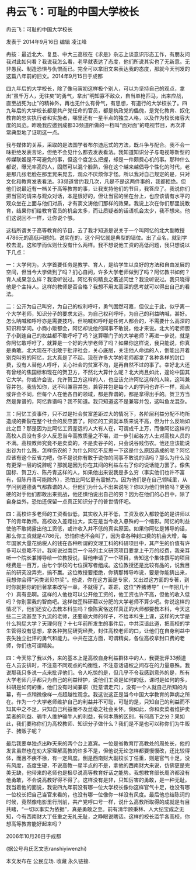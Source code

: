 # 冉云飞：可耻的中国大学校长

冉云飞：可耻的中国大学校长

发表于 2014年9月16日 编辑 凌江峰

  冉按：最近北大、复旦、中大三高校在《求是》杂志上谈意识形态工作，有朋友问我对此如何看？我说我怎么看，老早就表达了态度，他们所说其实也了无新意。无非愚民、制造恐惧与仇恨而已。完全可以拿旧文来表达我的态度，那就今天刊发的这篇八年前的旧文。2014年9月15日于成都

  四九年后的大学校长，除了像马寅初这样极个别人，可以为坚持自己的观点，拿出“虽千万人，无往矣”的勇气，拿出“明知寡不敌众，自当单枪匹马，出来应战，直至战死为止”的精神外，再也无什么有骨气，有思想，有道行的大学校长了。四九年后的大学校长都是共产党任命的官员，都是执政党的儡傀，是党化教育、奴化教育的忠实执行者和实施者，哪里还有一星半点的独立人格，以及作为校长雍容大度的风范。昨晚我应邀到成都33频道所做的一档叫“面对面”的电视节目，再次非常典型地了证明这一点。

我与媒体的关系，采取的是法国学者布尔迪厄式的方法，既斗争与配合。我不会一味拒绝发表言论，但绝不会见什么都去发表看法。我知道知识分子与电视等新型的传媒联姻是不可避免的事，但这个度怎么把握，却是一件颇费心机的事。那种什么都说，曝光率高的人，固然可以混个脸熟，但在这个越来越倡导个性化的时代，老是那几张老脸在那里晃来晃去，观众不厌烦你才怪。所以我对自己规定的是，只对文化和教育发表看法。33频道曾约我几次，凡是不是这两件事的，我都拒绝。但他们说最近有一档关于高等教育的事，让我支持他们的节目，我答应了。我说你们把当官的请来与观众对话，本是很好的，但让当官的坐在台上，也应该请有水平的观众坐在上面与他们对质，才有窦文涛他们那样的效果。我说上次在你们那里说教育，结果你们给教育官员的机会太多，而让质疑者的话语机会太少，我不想来。他们这说回不一样，让你说个够。

这档所谓关于高等教育的节目，去了我才知道是说关于一个叫阿忆的北大副教授4786元的高低问题的。说实在的，这个阿忆就是典型的错位。出了点名，就到学校去混，这和学而优则仕没有什么两样。我不想说他工资的高低问题，我只想说以下几点：

一：大学何为。大学首要任务是教学、育人，是给学生以良好的方法和自由发展的空间，但当今大学做到了吗？扪心自问，许多大学老师做到了吗？阿忆教书如何？育人成果怎么样？我没听说过。阿忆有何精良之著述问世？我没听说过。我只晓得他是个主持人。这样的教师是否合格？我想不用太高深的思考就可以得出自己的看法。

二：公开为自己叫穷，为自己的权利呼吁，勇气固然可嘉，但仅止于此，似乎离一个大学老师，知识分子的要求太远。为自己权利呼吁，为自己的利益呐喊，甚好。怎么呐喊和呼吁亦是需要技巧，但呐喊和呼吁是任何人都会的，不需要什么高深的知识和学问。小商小贩都会，阿忆却说他的同事不敢说，他才来说。北大的老师胆子小到连自己的权益都不敢呼吁了吗？这算哪门子的大学老师？再进一步说，就是你阿忆敢呼吁了，就算是一个好的大学老师了吗？如果你这样说，我只能说，你真是勇敢。北大现在不出敢于批评社会，关心底层，关注他人命运的人，倒能出开着别克叫穷的阿忆，北大真是了不起。现在许多大学的老师都拿了各种各样的封口费，没有人替他人呼吁，关心社会的贫富不均，是再自然不过的事了。幸好北大还有曾经的焦国标和现在的贺卫方，不然北大算什么呢？北大尚且如此，遑论中国其它大学。你或许会说，允许贺卫方这样的人，也应该允许阿忆这样的人嘛，这叫兼容并包。我告知你，这不叫兼容并包，兼容并包是每个人的学问也许不一样，观点或许会不同，但每个人在他各自的领域，都是靠谱的，都是拿得出手的。贺卫方当然是靠谱的，阿忆靠谱吗？我不知道。我只知道这不是兼容并包，这叫鱼龙混杂。

三：阿忆工资事件，只不过是社会贫富差距过大的情况下，各阶层利益分配不均所造成的撕裂在整个社会的反应罢了。阿忆的工资就本质来说不高，但为什么反响如此之巨？那是因为比阿忆工资差远的人大有人在，可谓成千上万，而像阿忆这样的高校人员没有多少人反思当今高教质量之不堪，进一步引起各方人士对高校人员的不满。高校教师究竟不是卖菜的，不是卖谷子的，只会说谷贱伤农。他还应该能说出谷为什么贱，怎样伤农的？为什么阿忆不反思一下这是什么原因造成的呢？阿忆应该有这个反省力吧，你不是说你有敢于说你的同事不敢说的话吗？那么为什么没有更深一层的说辞呢？那就是因为你在其间的利益左右了你的说话能力罢了。像焦国标、贺卫方、陈丹青这样的人，如果他出来说我是多么穷（事实他们也许不富有，但陈丹青可能除外），恐怕比阿忆更有震撼力。因为他们是在自己领域里，从学问到道德勇气都靠谱的人。但他们为什么不出来说呢？你以为他们惧怕吗？更强硬的对手他们都敢出来挑战，他还惧怕说出自己的穷？因为在他们的心目中，除了自身益外，恐怕还保留一点真正知识分子的普世情怀吧。

四：高校许多老师的工资看似低，其实收入并不低，工资及收入都较低的是讲师以下的青年教师。高校收入差距拉大，实在是当今收入悬殊的一个缩影。阿忆的利益使他不敢揭露出他工资低，或许收入并不低的真实原因。如果你阿忆是博导的话，那么你工资就是4786元，恐怕你也不会叫了，因为拿各种封口费的机会大增，每年国家大量花纳税人的钱在各种所谓的文理工科的科研项目中，其产生的价值有许多可以忽略不计。我听说过南京一个马列主义研究项目要拿上千万的经费，我亲耳听一个院长兼博导给一位教授说，替他申请了一个项目，告知这个集体撰写的项目经费是一百万，由七个学校的七位撰写者组成。这位教授还是比较有品的，说我目前的研究没弄完，搞不赢。这位教授要拒绝，你猜那博导咋说，要是你能猜出来，我想你会得“另类诺贝尔奖”。他说，你在这方面是专家，又出过这方面的专著，到时你就把你的旧著拿来改写一章，不就得了。乖乖，这位“养猪博导”（一年招几十个）真有品啊。这样的人他也可以公开他工资的，他工资也许不高，但他的收入低吗？你别蒙我的智商吧。这样做歪科研藉以分肥的大学老师不算少吧。你说这样的情况下，他们还安心去教本科生吗？像陈寅恪这样真正的大师都要教本科，今天这些二三流甚至下九流的老师，还要崩大师的样子，不给本科生上课，这样的大学是什么狗屁大学？天理何在？十七年前所发生的事件后，中共深谙此道，把高校的学生管得没有思想，拿各种狗屁研究经费，封住高校老师的口，让他们在自身利益中丧失独立批评的勇气和能力。中共在这方面，可谓精矣，各位高校拿封口费的老师，你们也可谓精矣。

四：今天除了我以外，来的基本上是高校自身利益群体中的人，我要批评33频道在人员安排时，不注意不同观点的均衡性，不注意话语权之间存在的力量悬殊。我说那我只多说一点来批评他们。令人吃惊的是，但几乎不令我感到意外的是，所有大学老师几乎都只为自己的利益辩护，说他们工资是如何的低，课时是如何的多，科研是如何的重，他们没有时间兼职（贬意谓走穴），没有一个人就自己所知的内幕，有一点稍微像样一点超越性观念。我这说这正是当今中国大学教育的弊病之所在。作为一个大学老师维护自己的利益并不可耻，可耻的是，只知自己的利益而不知其中之不足，只知自己利益而不及丝毫之社会关怀。倘如此，你和卖菜者维护卖菜者的利益、骟牛人维护骟牛人的利益，有何本质的区别，有何高下之分？果如此，我们要称你们为高校教师、知识分子做什么？我们是不是也可以称你们为牛贩子、猪贩子呢？

最后我要单独点出昨天来的两个台上嘉宾。一位是省教育厅高教处的周处长，他的发言虽然也在劝大家理解高教的许多不是，但他说无论怎样都要慢慢改，还比较得体，而且不疾不徐，有一定风度。倒是西南财大副校长丁任重，则是官气十足，没有风度，态度生硬，不说高教一星半点的不是，拿他的西南财大来说，仿佛更是完美无缺，他带来的老师也是极尽说高等教育好话之能势。我想教育部长周济都没有他勇敢，不会说高教好得不得了。这样没有是非，只知厉害的勇敢，是一种无耻。我当着他的面说，我说四九年前没有哪一位大学校长像你这样官气十足，也没有哪一位校长把自己当官来看的，也没有哪一位像你一样没有风度。最后他总结陈词的时候，竟然像电影里行刑前，共产党呼口号一样，说什么高教所取得的成就是有目共睹，“一切以事实为依据”，真是勇敢之至。前有清华顾秉林、人大纪宝成之无知，今有西南财大丁任重之无礼无耻，之睁眼说瞎话。这样的校长滥竽各高校，你想高等教育能好起来吗？

  2006年10月26日于成都

(据公号冉氏艺文志ranshiyiwenzhi)

本文发布在 公民立场. 收藏 永久链接.